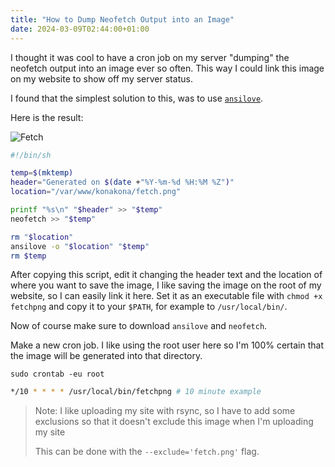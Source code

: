 ```yaml
---
title: "How to Dump Neofetch Output into an Image"
date: 2024-03-09T02:44:00+01:00
---
```


I thought it was cool to have a cron job on my server "dumping" the neofetch output into an image ever so often. This way I could link this image on my website to show off my server status.

I found that the simplest solution to this, was to use [`ansilove`](https://www.ansilove.org/).

Here is the result:

![Fetch](https://konakona.moe/fetch.png)

```sh
#!/bin/sh

temp=$(mktemp)
header="Generated on $(date +"%Y-%m-%d %H:%M %Z")"
location="/var/www/konakona/fetch.png"

printf "%s\n" "$header" >> "$temp"
neofetch >> "$temp"

rm "$location"
ansilove -o "$location" "$temp"
rm $temp
```

After copying this script, edit it changing the header text and the location of where you want to save the image, I like saving the image on the root of my website, so I can easily link it here. Set it as an executable file with `chmod +x fetchpng` and copy it to your `$PATH`, for example to `/usr/local/bin/`.

Now of course make sure to download `ansilove` and `neofetch`.

Make a new cron job. I like using the root user here so I'm 100% certain that the image will be generated into that directory.

`sudo crontab -eu root`
```sh
*/10 * * * * /usr/local/bin/fetchpng # 10 minute example
```

> Note: I like uploading my site with rsync, so I have to add some exclusions so that it doesn't exclude this image when I'm uploading my site
>
> This can be done with the `--exclude='fetch.png'` flag.
